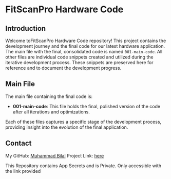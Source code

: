 # FitScanPro Hardware Code

## Introduction

Welcome toFitScanPro Hardware Code repository! This project contains the development journey and the final code for our latest hardware application. The main file with the final, consolidated code is named `001-main-code`. All other files are individual code snippets created and utilized during the iterative development process. These snippets are preserved here for reference and to document the development progress.

## Main File

The main file containing the final code is:

- **001-main-code**: This file holds the final, polished version of the code after all iterations and optimizations.



Each of these files captures a specific stage of the development process, providing insight into the evolution of the final application.

## Contact

My GitHub: [Muhammad Bilal](https://github.com/mbilal-x)
Project Link: [here](https://github.com/mbilal-x/FYP-BCS-2020-2024)

This Repository contains App Secrets and is Private.
Only accessible with the link provided
